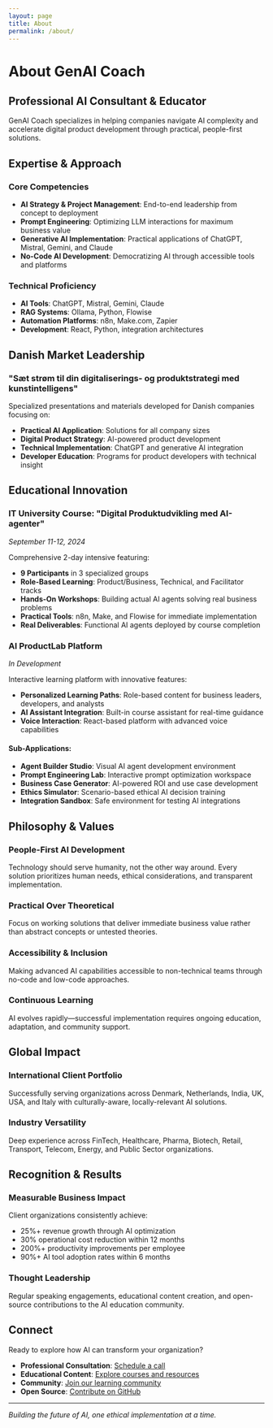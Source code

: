 ```yaml
---
layout: page
title: About
permalink: /about/
---
```


# About GenAI Coach

## Professional AI Consultant & Educator

GenAI Coach specializes in helping companies navigate AI complexity and accelerate digital product development through practical, people-first solutions.

## Expertise & Approach

### Core Competencies
- **AI Strategy & Project Management**: End-to-end leadership from concept to deployment
- **Prompt Engineering**: Optimizing LLM interactions for maximum business value
- **Generative AI Implementation**: Practical applications of ChatGPT, Mistral, Gemini, and Claude
- **No-Code AI Development**: Democratizing AI through accessible tools and platforms

### Technical Proficiency
- **AI Tools**: ChatGPT, Mistral, Gemini, Claude
- **RAG Systems**: Ollama, Python, Flowise
- **Automation Platforms**: n8n, Make.com, Zapier
- **Development**: React, Python, integration architectures

## Danish Market Leadership

### "Sæt strøm til din digitaliserings- og produktstrategi med kunstintelligens"

Specialized presentations and materials developed for Danish companies focusing on:
- **Practical AI Application**: Solutions for all company sizes
- **Digital Product Strategy**: AI-powered product development
- **Technical Implementation**: ChatGPT and generative AI integration
- **Developer Education**: Programs for product developers with technical insight

## Educational Innovation

### IT University Course: "Digital Produktudvikling med AI-agenter"
*September 11-12, 2024*

Comprehensive 2-day intensive featuring:
- **9 Participants** in 3 specialized groups
- **Role-Based Learning**: Product/Business, Technical, and Facilitator tracks
- **Hands-On Workshops**: Building actual AI agents solving real business problems
- **Practical Tools**: n8n, Make, and Flowise for immediate implementation
- **Real Deliverables**: Functional AI agents deployed by course completion

### AI ProductLab Platform
*In Development*

Interactive learning platform with innovative features:
- **Personalized Learning Paths**: Role-based content for business leaders, developers, and analysts
- **AI Assistant Integration**: Built-in course assistant for real-time guidance
- **Voice Interaction**: React-based platform with advanced voice capabilities

#### Sub-Applications:
- **Agent Builder Studio**: Visual AI agent development environment
- **Prompt Engineering Lab**: Interactive prompt optimization workspace
- **Business Case Generator**: AI-powered ROI and use case development
- **Ethics Simulator**: Scenario-based ethical AI decision training
- **Integration Sandbox**: Safe environment for testing AI integrations

## Philosophy & Values

### People-First AI Development
Technology should serve humanity, not the other way around. Every solution prioritizes human needs, ethical considerations, and transparent implementation.

### Practical Over Theoretical
Focus on working solutions that deliver immediate business value rather than abstract concepts or untested theories.

### Accessibility & Inclusion
Making advanced AI capabilities accessible to non-technical teams through no-code and low-code approaches.

### Continuous Learning
AI evolves rapidly—successful implementation requires ongoing education, adaptation, and community support.

## Global Impact

### International Client Portfolio
Successfully serving organizations across Denmark, Netherlands, India, UK, USA, and Italy with culturally-aware, locally-relevant AI solutions.

### Industry Versatility
Deep experience across FinTech, Healthcare, Pharma, Biotech, Retail, Transport, Telecom, Energy, and Public Sector organizations.

## Recognition & Results

### Measurable Business Impact
Client organizations consistently achieve:
- 25%+ revenue growth through AI optimization
- 30% operational cost reduction within 12 months
- 200%+ productivity improvements per employee
- 90%+ AI tool adoption rates within 6 months

### Thought Leadership
Regular speaking engagements, educational content creation, and open-source contributions to the AI education community.

## Connect

Ready to explore how AI can transform your organization?

- **Professional Consultation**: [Schedule a call](mailto:contact@genai-coach.ai)
- **Educational Content**: [Explore courses and resources](/ai/courses)
- **Community**: [Join our learning community](/ai/community)
- **Open Source**: [Contribute on GitHub](https://github.com/genai-coach/ai)

---

*Building the future of AI, one ethical implementation at a time.*